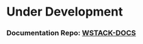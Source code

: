# Under Development
### Documentation Repo: [WSTACK-DOCS](https://github.com/MambaCodes/wstack-docs)
